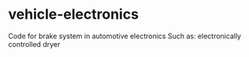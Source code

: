 # vehicle-electronics
Code for brake system in automotive electronics Such as: electronically controlled dryer
